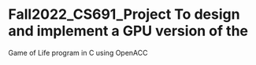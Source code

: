 # Fall2022_CS691_Project To design and implement a GPU version of the

Game of Life program in C using OpenACC

